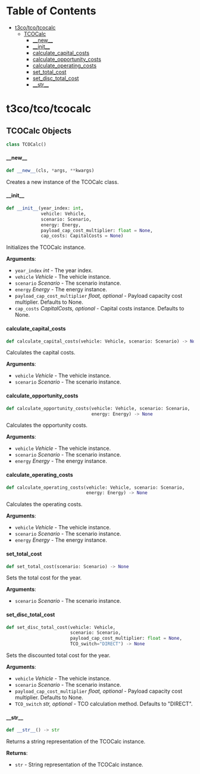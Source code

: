 # Table of Contents

* [t3co/tco/tcocalc](#t3co/tco/tcocalc)
  * [TCOCalc](#t3co/tco/tcocalc.TCOCalc)
    * [\_\_new\_\_](#t3co/tco/tcocalc.TCOCalc.__new__)
    * [\_\_init\_\_](#t3co/tco/tcocalc.TCOCalc.__init__)
    * [calculate\_capital\_costs](#t3co/tco/tcocalc.TCOCalc.calculate_capital_costs)
    * [calculate\_opportunity\_costs](#t3co/tco/tcocalc.TCOCalc.calculate_opportunity_costs)
    * [calculate\_operating\_costs](#t3co/tco/tcocalc.TCOCalc.calculate_operating_costs)
    * [set\_total\_cost](#t3co/tco/tcocalc.TCOCalc.set_total_cost)
    * [set\_disc\_total\_cost](#t3co/tco/tcocalc.TCOCalc.set_disc_total_cost)
    * [\_\_str\_\_](#t3co/tco/tcocalc.TCOCalc.__str__)

<a id="t3co/tco/tcocalc"></a>

# t3co/tco/tcocalc

<a id="t3co/tco/tcocalc.TCOCalc"></a>

## TCOCalc Objects

```python
class TCOCalc()
```

<a id="t3co/tco/tcocalc.TCOCalc.__new__"></a>

#### \_\_new\_\_

```python
def __new__(cls, *args, **kwargs)
```

Creates a new instance of the TCOCalc class.

<a id="t3co/tco/tcocalc.TCOCalc.__init__"></a>

#### \_\_init\_\_

```python
def __init__(year_index: int,
             vehicle: Vehicle,
             scenario: Scenario,
             energy: Energy,
             payload_cap_cost_multiplier: float = None,
             cap_costs: CapitalCosts = None)
```

Initializes the TCOCalc instance.

**Arguments**:

- `year_index` _int_ - The year index.
- `vehicle` _Vehicle_ - The vehicle instance.
- `scenario` _Scenario_ - The scenario instance.
- `energy` _Energy_ - The energy instance.
- `payload_cap_cost_multiplier` _float, optional_ - Payload capacity cost multiplier. Defaults to None.
- `cap_costs` _CapitalCosts, optional_ - Capital costs instance. Defaults to None.

<a id="t3co/tco/tcocalc.TCOCalc.calculate_capital_costs"></a>

#### calculate\_capital\_costs

```python
def calculate_capital_costs(vehicle: Vehicle, scenario: Scenario) -> None
```

Calculates the capital costs.

**Arguments**:

- `vehicle` _Vehicle_ - The vehicle instance.
- `scenario` _Scenario_ - The scenario instance.

<a id="t3co/tco/tcocalc.TCOCalc.calculate_opportunity_costs"></a>

#### calculate\_opportunity\_costs

```python
def calculate_opportunity_costs(vehicle: Vehicle, scenario: Scenario,
                                energy: Energy) -> None
```

Calculates the opportunity costs.

**Arguments**:

- `vehicle` _Vehicle_ - The vehicle instance.
- `scenario` _Scenario_ - The scenario instance.
- `energy` _Energy_ - The energy instance.

<a id="t3co/tco/tcocalc.TCOCalc.calculate_operating_costs"></a>

#### calculate\_operating\_costs

```python
def calculate_operating_costs(vehicle: Vehicle, scenario: Scenario,
                              energy: Energy) -> None
```

Calculates the operating costs.

**Arguments**:

- `vehicle` _Vehicle_ - The vehicle instance.
- `scenario` _Scenario_ - The scenario instance.
- `energy` _Energy_ - The energy instance.

<a id="t3co/tco/tcocalc.TCOCalc.set_total_cost"></a>

#### set\_total\_cost

```python
def set_total_cost(scenario: Scenario) -> None
```

Sets the total cost for the year.

**Arguments**:

- `scenario` _Scenario_ - The scenario instance.

<a id="t3co/tco/tcocalc.TCOCalc.set_disc_total_cost"></a>

#### set\_disc\_total\_cost

```python
def set_disc_total_cost(vehicle: Vehicle,
                        scenario: Scenario,
                        payload_cap_cost_multiplier: float = None,
                        TCO_switch="DIRECT") -> None
```

Sets the discounted total cost for the year.

**Arguments**:

- `vehicle` _Vehicle_ - The vehicle instance.
- `scenario` _Scenario_ - The scenario instance.
- `payload_cap_cost_multiplier` _float, optional_ - Payload capacity cost multiplier. Defaults to None.
- `TCO_switch` _str, optional_ - TCO calculation method. Defaults to "DIRECT".

<a id="t3co/tco/tcocalc.TCOCalc.__str__"></a>

#### \_\_str\_\_

```python
def __str__() -> str
```

Returns a string representation of the TCOCalc instance.

**Returns**:

- `str` - String representation of the TCOCalc instance.

